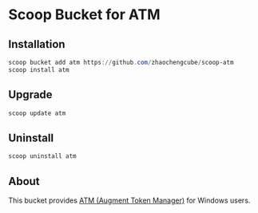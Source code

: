 # Scoop Bucket for ATM

## Installation

```powershell
scoop bucket add atm https://github.com/zhaochengcube/scoop-atm
scoop install atm
```

## Upgrade

```powershell
scoop update atm
```

## Uninstall

```powershell
scoop uninstall atm
```

## About

This bucket provides [ATM (Augment Token Manager)](https://github.com/zhaochengcube/augment-token-mng) for Windows users.
